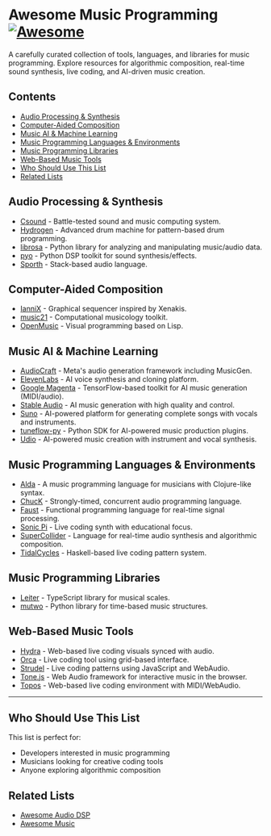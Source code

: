 # Awesome Music Programming [![Awesome](https://awesome.re/badge.svg)](https://awesome.re)

A carefully curated collection of tools, languages, and libraries for music programming. Explore resources for algorithmic composition, real-time sound synthesis, live coding, and AI-driven music creation.

## Contents

- [Audio Processing & Synthesis](#audio-processing--synthesis)
- [Computer-Aided Composition](#computer-aided-composition)
- [Music AI & Machine Learning](#music-ai--machine-learning)
- [Music Programming Languages & Environments](#music-programming-languages--environments)
- [Music Programming Libraries](#music-programming-libraries)
- [Web-Based Music Tools](#web-based-music-tools)
- [Who Should Use This List](#who-should-use-this-list)
- [Related Lists](#related-lists)

## Audio Processing & Synthesis

- [Csound](https://csound.com) - Battle-tested sound and music computing system.
- [Hydrogen](http://hydrogen-music.org) - Advanced drum machine for pattern-based drum programming.
- [librosa](https://librosa.org/) - Python library for analyzing and manipulating music/audio data.
- [pyo](https://github.com/belangeo/pyo) - Python DSP toolkit for sound synthesis/effects.
- [Sporth](https://paulbatchelor.github.io/proj/sporth.html) - Stack-based audio language.

## Computer-Aided Composition

- [IanniX](https://www.iannix.org) - Graphical sequencer inspired by Xenakis.
- [music21](https://web.mit.edu/music21) - Computational musicology toolkit.
- [OpenMusic](https://openmusic-project.github.io) - Visual programming based on Lisp.

## Music AI & Machine Learning

- [AudioCraft](https://github.com/facebookresearch/audiocraft) - Meta's audio generation framework including MusicGen.
- [ElevenLabs](https://elevenlabs.io) - AI voice synthesis and cloning platform.
- [Google Magenta](https://magenta.tensorflow.org) - TensorFlow-based toolkit for AI music generation (MIDI/audio).
- [Stable Audio](https://www.stableaudio.com/) - AI music generation with high quality and control.
- [Suno](https://www.suno.ai) - AI-powered platform for generating complete songs with vocals and instruments.
- [tuneflow-py](https://github.com/tuneflow/tuneflow-py) - Python SDK for AI-powered music production plugins.
- [Udio](https://udio.com) - AI-powered music creation with instrument and vocal synthesis.

## Music Programming Languages & Environments

- [Alda](https://github.com/alda-lang/alda) - A music programming language for musicians with Clojure-like syntax.
- [ChucK](https://chuck.cs.princeton.edu) - Strongly-timed, concurrent audio programming language.
- [Faust](https://faust.grame.fr) - Functional programming language for real-time signal processing.
- [Sonic Pi](https://sonic-pi.net) - Live coding synth with educational focus.
- [SuperCollider](https://supercollider.github.io) - Language for real-time audio synthesis and algorithmic composition.
- [TidalCycles](https://tidalcycles.org) - Haskell-based live coding pattern system.

## Music Programming Libraries

- [Leiter](https://github.com/felixroos/leiter) - TypeScript library for musical scales.
- [mutwo](https://github.com/mutwo-org/mutwo) - Python library for time-based music structures.

## Web-Based Music Tools

- [Hydra](https://hydra.ojack.xyz) - Web-based live coding visuals synced with audio.
- [Orca](https://hundredrabbits.itch.io/orca) - Live coding tool using grid-based interface.
- [Strudel](https://strudel.tidalcycles.org) - Live coding patterns using JavaScript and WebAudio.
- [Tone.js](https://tonejs.github.io) - Web Audio framework for interactive music in the browser.
- [Topos](https://topos.live) - Web-based live coding environment with MIDI/WebAudio.

---

## Who Should Use This List

This list is perfect for:
- Developers interested in music programming
- Musicians looking for creative coding tools
- Anyone exploring algorithmic composition

## Related Lists

- [Awesome Audio DSP](https://github.com/olilarkin/awesome-audio-dsp#readme)
- [Awesome Music](https://github.com/ciconia/awesome-music#readme)

